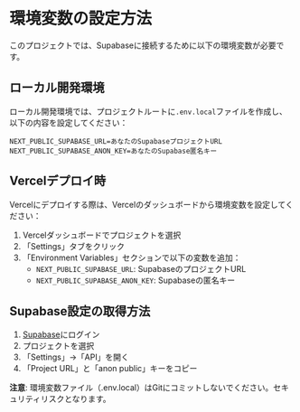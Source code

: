 # 環境変数の設定方法

このプロジェクトでは、Supabaseに接続するために以下の環境変数が必要です。

## ローカル開発環境

ローカル開発環境では、プロジェクトルートに`.env.local`ファイルを作成し、以下の内容を設定してください：

```
NEXT_PUBLIC_SUPABASE_URL=あなたのSupabaseプロジェクトURL
NEXT_PUBLIC_SUPABASE_ANON_KEY=あなたのSupabase匿名キー
```

## Vercelデプロイ時

Vercelにデプロイする際は、Vercelのダッシュボードから環境変数を設定してください：

1. Vercelダッシュボードでプロジェクトを選択
2. 「Settings」タブをクリック
3. 「Environment Variables」セクションで以下の変数を追加：
   - `NEXT_PUBLIC_SUPABASE_URL`: SupabaseのプロジェクトURL
   - `NEXT_PUBLIC_SUPABASE_ANON_KEY`: Supabaseの匿名キー

## Supabase設定の取得方法

1. [Supabase](https://supabase.com/)にログイン
2. プロジェクトを選択
3. 「Settings」→「API」を開く
4. 「Project URL」と「anon public」キーをコピー

**注意**: 環境変数ファイル（.env.local）はGitにコミットしないでください。セキュリティリスクとなります。
